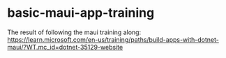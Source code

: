 # basic-maui-app-training
The result of following the maui training along: https://learn.microsoft.com/en-us/training/paths/build-apps-with-dotnet-maui/?WT.mc_id=dotnet-35129-website
